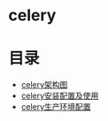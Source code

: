 # celery

# 目录
* [celery架构图](./celery-introduction.jpg)
* [celery安装配置及使用](./use.md)
* [celery生产环境配置](./prod.md)

